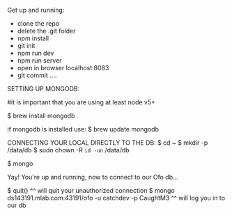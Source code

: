 Get up and running:

- clone the repo
- delete the .git folder
- npm install
- git init
- npm run dev
- npm run server
- open in browser localhost:8083
- git commit ....




SETTING UP MONGODB:

#it is important that you are using at least node v5+

$ brew install mongodb

if mongodb is installed use:
$ brew update mongodb

CONNECTING YOUR LOCAL DIRECTLY TO THE DB:
$ cd ~
$ mkdir -p /data/db
$ sudo chown -R `id -un` /data/db

$ mongo 

Yay! You're up and running, now to connect to our Ofo db...



$ quit()
^^ will quit your unauthorized connection
$ mongo ds143191.mlab.com:43191/ofo -u catchdev -p CaughtM3
^^ will log you in to our db